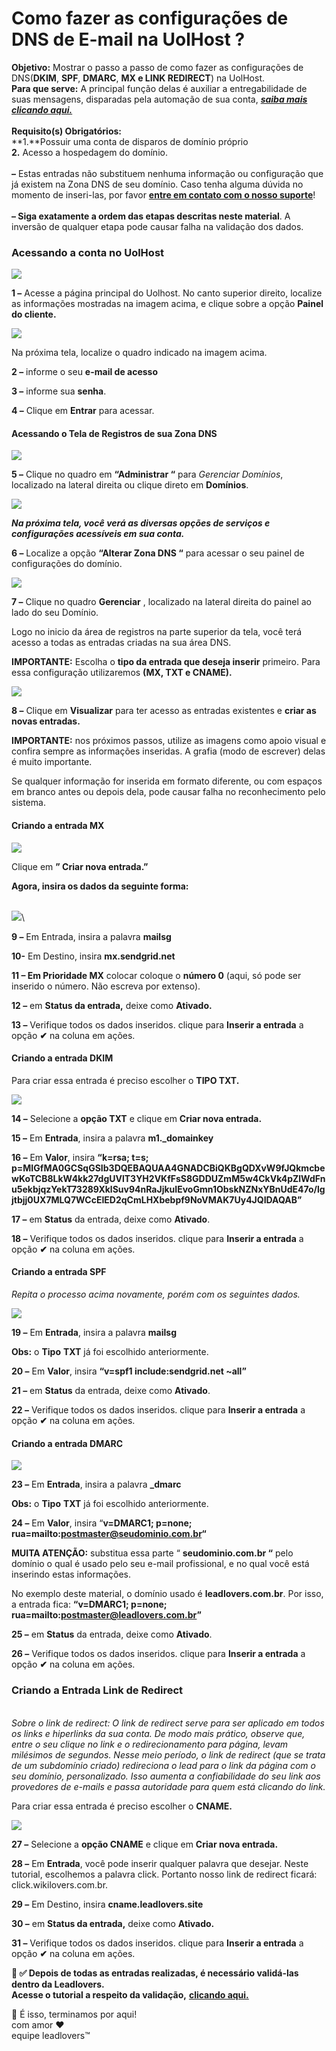 # Como fazer as configurações de DNS de E-mail na UolHost ?

**Objetivo:**  Mostrar o passo a passo de como fazer as configurações de DNS(**DKIM**, **SPF**, **DMARC**, **MX e LINK REDIRECT**) na UolHost.\
**Para que serve:** A principal função delas é auxiliar a entregabilidade de suas mensagens, disparadas pela automação de sua conta, [_**saiba mais clicando aqui.**_](./)\
\
**Requisito(s) Obrigatórios:** \
**1.**Possuir uma conta de disparos de domínio próprio \
**2.** Acesso a hospedagem do domínio.\
\
**–** Estas entradas não substituem nenhuma informação ou configuração que já existem na Zona DNS de seu domínio. Caso tenha alguma dúvida no momento de inseri-las, por favor [**entre em contato com o nosso suporte**](https://app.leadlovers.com/atendimento)!\
\
**– Siga exatamente a ordem das etapas descritas neste material**. A inversão de qualquer etapa pode causar falha na validação dos dados.

### **Acessando a conta no UolHost**

[![](https://legado.leadlovers.site/wp-content/uploads/2020/09/como-fazer-as-configuraes-de-dns-de-e-mail-na-uolhost-\_-360042964113\_mceclip0.png)](https://legado.leadlovers.site/wp-content/uploads/2020/09/como-fazer-as-configuraes-de-dns-de-e-mail-na-uolhost-\_-360042964113\_mceclip0.png)

**1 –** Acesse a página principal do Uolhost. No canto superior direito, localize as informações mostradas na imagem acima, e clique sobre a opção **Painel do cliente.**

[![](https://legado.leadlovers.site/wp-content/uploads/2020/09/como-fazer-as-configuraes-de-dns-de-e-mail-na-uolhost-\_-360042964113\_mceclip1.png)](https://legado.leadlovers.site/wp-content/uploads/2020/09/como-fazer-as-configuraes-de-dns-de-e-mail-na-uolhost-\_-360042964113\_mceclip1.png)

Na próxima tela, localize o quadro indicado na imagem acima.

**2 –** informe o seu **e-mail de acesso**

**3 –** informe sua **senha**.

**4 –** Clique em **Entrar** para acessar.

#### **Acessando o Tela de Registros de sua Zona DNS**

[![](https://legado.leadlovers.site/wp-content/uploads/2020/09/como-fazer-as-configuraes-de-dns-de-e-mail-na-uolhost-\_-360042964113\_mceclip2.png)](https://legado.leadlovers.site/wp-content/uploads/2020/09/como-fazer-as-configuraes-de-dns-de-e-mail-na-uolhost-\_-360042964113\_mceclip2.png)

**5 –** Clique no quadro em **“Administrar “** para _Gerenciar Domínios_, localizado na lateral direita ou clique direto em **Domínios**.

[![](https://legado.leadlovers.site/wp-content/uploads/2020/09/como-fazer-as-configuraes-de-dns-de-e-mail-na-uolhost-\_-360042964113\_mceclip3.png)](https://legado.leadlovers.site/wp-content/uploads/2020/09/como-fazer-as-configuraes-de-dns-de-e-mail-na-uolhost-\_-360042964113\_mceclip3.png)

_**Na próxima tela, você verá as diversas opções de serviços e configurações acessíveis em sua conta.**_

**6 –** Localize a opção **“Alterar Zona DNS “** para acessar o seu painel de configurações do domínio.

[![](https://legado.leadlovers.site/wp-content/uploads/2020/09/como-fazer-as-configuraes-de-dns-de-e-mail-na-uolhost-\_-360042964113\_mceclip4.png)](https://legado.leadlovers.site/wp-content/uploads/2020/09/como-fazer-as-configuraes-de-dns-de-e-mail-na-uolhost-\_-360042964113\_mceclip4.png)

**7 –** Clique no quadro **Gerenciar** , localizado na lateral direita do painel ao lado do seu Domínio.

Logo no inicio da área de registros na parte superior da tela, você terá acesso a todas as entradas criadas na sua área DNS.

**IMPORTANTE:** Escolha o **tipo da entrada que deseja inserir** primeiro. Para essa configuração utilizaremos **(MX, TXT e CNAME).**

![](https://legado.leadlovers.site/wp-content/uploads/2020/07/UH-txt-1.png)

**8 –** Clique em **Visualizar** para ter acesso as entradas existentes e **criar as novas entradas.**

**IMPORTANTE:** nos próximos passos, utilize as imagens como apoio visual e confira sempre as informações inseridas. A grafia (modo de escrever) delas é muito importante.

Se qualquer informação for inserida em formato diferente, ou com espaços em branco antes ou depois dela, pode causar falha no reconhecimento pelo sistema.

#### **Criando a entrada MX**

![](https://legado.leadlovers.site/wp-content/uploads/2020/07/UH-nova-entrada.png)

Clique em **” Criar nova entrada.”**

**Agora, insira os dados da seguinte forma:**

\
![](https://legado.leadlovers.site/wp-content/uploads/2020/07/UH-mx.png)\


**9 –** Em Entrada, insira a palavra **mailsg**

**10-** Em Destino, insira **mx.sendgrid.net**

**11 – Em Prioridade MX** colocar coloque o **número 0** (aqui, só pode ser inserido o número. Não escreva por extenso).

**12 –** em **Status da entrada,** deixe como **Ativado.**

**13 –** Verifique todos os dados inseridos. clique para **Inserir a entrada** a opção **✔** na coluna em ações.

#### **Criando a entrada DKIM**

Para criar essa entrada é preciso escolher o **TIPO TXT.**

![](https://legado.leadlovers.site/wp-content/uploads/2020/07/UH-dkim-1.png)

**14 –** Selecione a **opção TXT** e clique em **Criar nova entrada.**

**15 –** Em **Entrada**, insira a palavra **m1.\_domainkey**

**16 –** Em **Valor**, insira **“k=rsa; t=s; p=MIGfMA0GCSqGSIb3DQEBAQUAA4GNADCBiQKBgQDXvW9fJQkmcbewKoTCB8LkW4kk27dgUVlT3YH2VKfFsS8GDDUZmM5w4CkVk4pZlWdFnu5ekbjqzYekT73289XklSuv94nRaJjkuIEvoGmn1ObskNZNxYBnUdE47o/lgjtbjj0UX7MLQ7WCcEIED2qCmLHXbebpf9NoVMAK7Uy4JQIDAQAB”**

**17 –** em **Status** da entrada, deixe como **Ativado**.

**18 –** Verifique todos os dados inseridos. clique para **Inserir a entrada** a opção **✔** na coluna em ações.

#### **Criando a entrada SPF**

_Repita o processo acima novamente, porém com os seguintes dados._

![](https://legado.leadlovers.site/wp-content/uploads/2020/07/UH-spf.png)

**19 –** Em **Entrada**, insira a palavra **mailsg**

**Obs:** o **Tipo** **TXT** já foi escolhido anteriormente.

**20 –** Em **Valor**, insira **“v=spf1 include:sendgrid.net \~all”**

**21 –** em **Status** da entrada, deixe como **Ativado**.

**22 –** Verifique todos os dados inseridos. clique para **Inserir a entrada** a opção **✔** na coluna em ações.

#### **Criando a entrada DMARC**

![](https://legado.leadlovers.site/wp-content/uploads/2020/07/UH-dmarc.png)

**23 –** Em **Entrada**, insira a palavra **\_dmarc**

**Obs:** o **Tipo** **TXT** já foi escolhido anteriormente.

**24 –** Em **Valor**, insira “**v=DMARC1; p=none; rua=mailto:postmaster@seudominio.com.br“**

**MUITA ATENÇÃO:** substitua essa parte “ **seudominio.com.br “** pelo domínio o qual é usado pelo seu e-mail profissional, e no qual você está inserindo estas informações.

No exemplo deste material, o domínio usado é **leadlovers.com.br**. Por isso, a entrada fica: **“v=DMARC1; p=none; rua=mailto:postmaster@leadlovers.com.br”**

**25 –** em **Status** da entrada, deixe como **Ativado**.

**26 –** Verifique todos os dados inseridos. clique para **Inserir a entrada** a opção **✔** na coluna em ações.

### **Criando a Entrada Link de Redirect**

\
_Sobre o link de redirect: O link de redirect serve para ser aplicado em todos os links e hiperlinks da sua conta. De modo mais prático, observe que, entre o seu clique no link e o redirecionamento para página, levam milésimos de segundos. Nesse meio período, o link de redirect (que se trata de um subdomínio criado) redireciona o lead para o link da página com o seu domínio, personalizado. Isso aumenta a confiabilidade do seu link aos provedores de e-mails e passa autoridade para quem está clicando do link._

Para criar essa entrada é preciso escolher o **CNAME.**

![](https://legado.leadlovers.site/wp-content/uploads/2020/07/0-9.png)

**27 –** Selecione a **opção CNAME** e clique em **Criar nova entrada.**

**28 –** Em **Entrada**, você pode inserir qualquer palavra que desejar. Neste tutorial, escolhemos a palavra click. Portanto nosso link de redirect ficará: click.wikilovers.com.br.

**29 –** Em Destino, insira **cname.leadlovers.site**

**30 –** em **Status da entrada,** deixe como **Ativado.**

**31 –** Verifique todos os dados inseridos. clique para **Inserir a entrada** a opção **✔** na coluna em ações.

**📢 ✅ Depois de todas as entradas realizadas, é necessário validá-las dentro da Leadlovers.**\
**Acesse o tutorial a respeito da validação,** [**clicando aqui.**](../../backlog/como-fazer-as-configuracoes-de-dns-de-e-mail-no-builderall.md)



&#x20;🏁 É isso, terminamos por aqui!\
com amor ❤\
equipe leadlovers™
